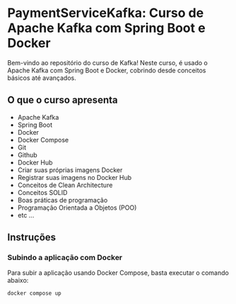 # PaymentServiceKafka: Curso de Apache Kafka com Spring Boot e Docker

Bem-vindo ao repositório do curso de Kafka! Neste curso, é usado o  Apache Kafka com Spring Boot e Docker, cobrindo desde conceitos básicos até avançados. 

## O que o curso apresenta

- Apache Kafka
- Spring Boot
- Docker
- Docker Compose
- Git
- Github
- Docker Hub
- Criar suas próprias imagens Docker
- Registrar suas imagens no Docker Hub
- Conceitos de Clean Architecture
- Conceitos SOLID
- Boas práticas de programação
- Programação Orientada a Objetos (POO)
- etc ...

## Instruções

### Subindo a aplicação com Docker

Para subir a aplicação usando Docker Compose, basta executar o comando abaixo:

```sh
docker compose up

